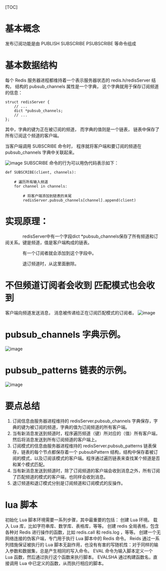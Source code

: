 [TOC]
# 基本概念
发布订阅功能是由 PUBLISH SUBSCRIBE PSUBSCRIBE 等命令组成

# 基本数据结构
每个 Redis 服务器进程都维持着一个表示服务器状态的 redis.h/redisServer 结构， 结构的 pubsub_channels 属性是一个字典， 这个字典就用于保存订阅频道的信息：

```
struct redisServer {
    // ...
    dict *pubsub_channels;
    // ...
};
```
 其中，字典的键为正在被订阅的频道， 而字典的值则是一个链表， 链表中保存了所有订阅这个频道的客户端。
 
 当客户端调用 SUBSCRIBE 命令时， 程序就将客户端和要订阅的频道在 pubsub_channels 字典中关联起来。
 
 ![image](https://redisbook.readthedocs.io/en/latest/_images/graphviz-cb250b1be4aaaedc9d5ddde113a80998d7f9c480.svg)
SUBSCRIBE 命令的行为可以用伪代码表示如下：


```
def SUBSCRIBE(client, channels):

    # 遍历所有输入频道
    for channel in channels:

        # 将客户端添加到链表的末尾
        redisServer.pubsub_channels[channel].append(client)
```

        
# 实现原理：


　　　　redisServer中有一个字段dict  *pubsub_channels保存了所有频道和订阅关系。键是频道，值是客户端构成的链表。

　　　　有一个订阅者就会添加到这个字段中。

　　　　退订频道时，从这里面删除。
# 不但频道订阅者会收到 匹配模式也会收到
客户端向频道发送消息， 消息被传递给正在订阅匹配模式的订阅者。
![image](http://1e-gallery.redisbook.com/_images/graphviz-f64be6f3116548c779e2357dae83bec87c04bd50.png)
# pubsub_channels 字典示例。
![image](http://1e-gallery.redisbook.com/_images/graphviz-a81ae64799855f0aa549cece1fd738475dcc4313.png)

# pubsub_patterns 链表的示例。
![image](http://1e-gallery.redisbook.com/_images/graphviz-c3da1c52931024fdcc850654a4f4e061312b1b33.png)

# 要点总结
1. 订阅信息由服务器进程维持的 redisServer.pubsub_channels 字典保存，字典的键为被订阅的频道，字典的值为订阅频道的所有客户端。
1. 当有新消息发送到频道时，程序遍历频道（键）所对应的（值）所有客户端，然后将消息发送到所有订阅频道的客户端上。
1. 订阅模式的信息由服务器进程维持的 redisServer.pubsub_patterns 链表保存，链表的每个节点都保存着一个 pubsubPattern 结构，结构中保存着被订阅的模式，以及订阅该模式的客户端。程序通过遍历链表来查找某个频道是否和某个模式匹配。
1. 当有新消息发送到频道时，除了订阅频道的客户端会收到消息之外，所有订阅了匹配频道的模式的客户端，也同样会收到消息。
1. 退订频道和退订模式分别是订阅频道和订阅模式的反操作。

 
# lua 脚本

初始化 Lua 脚本环境需要一系列步骤，其中最重要的包括：
创建 Lua 环境。
载入 Lua 库，比如字符串库、数学库、表格库，等等。
创建 redis 全局表格，包含各种对 Redis 进行操作的函数，比如 redis.call 和 redis.log ，等等。
创建一个无网络连接的伪客户端，专门用于执行 Lua 脚本中的 Redis 命令。
Reids 通过一系列措施保证被执行的 Lua 脚本无副作用，也没有有害的写随机性：对于同样的输入参数和数据集，总是产生相同的写入命令。
EVAL 命令为输入脚本定义一个 Lua 函数，然后通过执行这个函数来执行脚本。
EVALSHA 通过构建函数名，直接调用 Lua 中已定义的函数，从而执行相应的脚本。